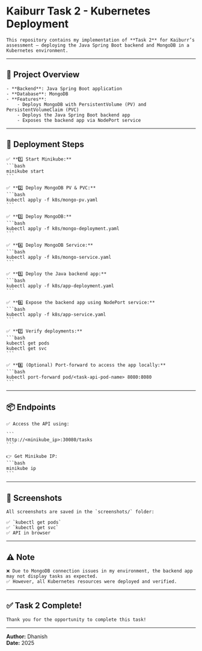 # Kaiburr Task 2 - Kubernetes Deployment

    This repository contains my implementation of **Task 2** for Kaiburr’s assessment — deploying the Java Spring Boot backend and MongoDB in a Kubernetes environment.

---

## 📁 Project Overview

    - **Backend**: Java Spring Boot application
    - **Database**: MongoDB
    - **Features**:
        - Deploys MongoDB with PersistentVolume (PV) and PersistentVolumeClaim (PVC)
        - Deploys the Java Spring Boot backend app
        - Exposes the backend app via NodePort service

---

## 🚀 Deployment Steps

    ✅ **1️⃣ Start Minikube:**
    ```bash
    minikube start
    ```

    ✅ **2️⃣ Deploy MongoDB PV & PVC:**
    ```bash
    kubectl apply -f k8s/mongo-pv.yaml
    ```

    ✅ **3️⃣ Deploy MongoDB:**
    ```bash
    kubectl apply -f k8s/mongo-deployment.yaml
    ```

    ✅ **4️⃣ Deploy MongoDB Service:**
    ```bash
    kubectl apply -f k8s/mongo-service.yaml
    ```

    ✅ **5️⃣ Deploy the Java backend app:**
    ```bash
    kubectl apply -f k8s/app-deployment.yaml
    ```

    ✅ **6️⃣ Expose the backend app using NodePort service:**
    ```bash
    kubectl apply -f k8s/app-service.yaml
    ```

    ✅ **7️⃣ Verify deployments:**
    ```bash
    kubectl get pods
    kubectl get svc
    ```

    ✅ **8️⃣ (Optional) Port-forward to access the app locally:**
    ```bash
    kubectl port-forward pod/<task-api-pod-name> 8080:8080
    ```

---

## 📦 Endpoints

    ✅ Access the API using:

    ```
    http://<minikube_ip>:30080/tasks
    ```

    👉 Get Minikube IP:
    ```bash
    minikube ip
    ```

---

## 📸 Screenshots

    All screenshots are saved in the `screenshots/` folder:

    ✅ `kubectl get pods`  
    ✅ `kubectl get svc`  
    ✅ API in browser  

---

## ⚠️ Note

    ❌ Due to MongoDB connection issues in my environment, the backend app may not display tasks as expected.  
    ✅ However, all Kubernetes resources were deployed and verified.

---

## ✅ Task 2 Complete!

    Thank you for the opportunity to complete this task!

---

**Author:** Dhanish  
**Date:** 2025
